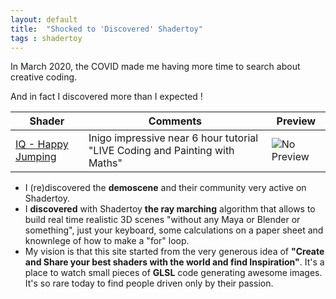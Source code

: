```yaml
---
layout: default
title:  "Shocked to 'Discovered' Shadertoy"
tags : shadertoy
---
```


In March 2020, the COVID made me having more time to search about creative coding.

And in fact I discovered more than I expected !

| Shader | Comments | Preview |
| -------- | -------- | -------- |
| [IQ - Happy Jumping](https://www.shadertoy.com/view/3lsSzf) | Inigo impressive near 6 hour tutorial "LIVE Coding and Painting with Maths" | ![No Preview](https://www.shadertoy.com/media/shaders/3lsSzf.jpg) |

* I (re)discovered the **demoscene** and their community very active on Shadertoy.
* I **discovered** with Shadertoy **the ray marching** algorithm that allows to build real time realistic 3D scenes "without any Maya or Blender or something", just your keyboard, some calculations on a paper sheet and knownlege of how to make a "for" loop. 
* My vision is that this site started from the very generous idea of **"Create and Share your best shaders with the world and find Inspiration"**. It's a place to watch small pieces of **GLSL** code generating awesome images. It's so rare today to find people driven only by their passion.


